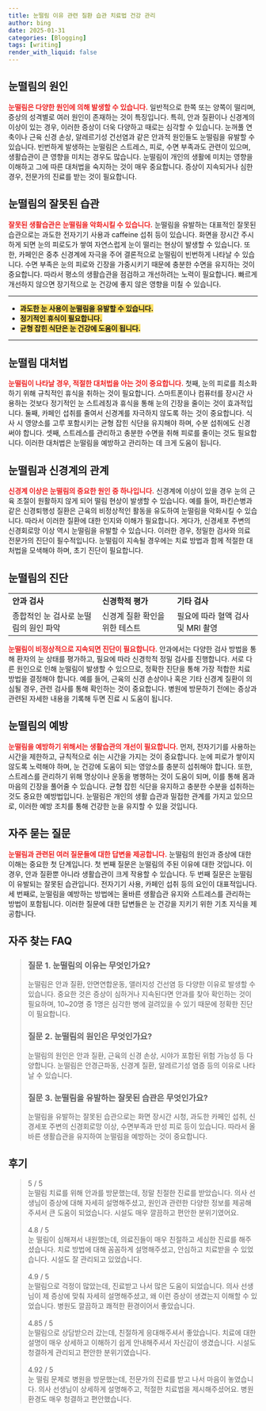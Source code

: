 ```yaml
---
title: 눈떨림 이유 관련 질환 습관 치료법 건강 관리
author: bing
date: 2025-01-31
categories: [Blogging]
tags: [writing]
render_with_liquid: false
---
```



<h2 id='눈떨림의 원인'>눈떨림의 원인</h2>

<p><b><span style="color: #ee2323;">눈떨림은 다양한 원인에 의해 발생할 수 있습니다.</span></b> 일반적으로 한쪽 또는 양쪽이 떨리며, 증상의 성격별로 여러 원인이 존재하는 것이 특징입니다. 특히, 안과 질환이나 신경계의 이상이 있는 경우, 이러한 증상이 더욱 다양하고 때로는 심각할 수 있습니다. 눈꺼풀 연축이나 근육 신경 손상, 알레르기성 건선염과 같은 안과적 원인들도 눈떨림을 유발할 수 있습니다. 빈번하게 발생하는 눈떨림은 스트레스, 피로, 수면 부족과도 관련이 있으며, 생활습관이 큰 영향을 미치는 경우도 많습니다. 눈떨림이 개인의 생활에 미치는 영향을 이해하고 그에 따른 대처법을 숙지하는 것이 매우 중요합니다. 증상이 지속되거나 심한 경우, 전문가의 진료를 받는 것이 필요합니다.</p>

<h2 id='눈떨림의 잘못된 습관'>눈떨림의 잘못된 습관</h2>

<p><b><span style="color: #ee2323;">잘못된 생활습관은 눈떨림을 악화시킬 수 있습니다.</span></b> 눈떨림을 유발하는 대표적인 잘못된 습관으로는 과도한 전자기기 사용과 caffeine 섭취 등이 있습니다. 화면을 장시간 주시하게 되면 눈의 피로도가 쌓여 자연스럽게 눈이 떨리는 현상이 발생할 수 있습니다. 또한, 카페인은 중추 신경계에 자극을 주어 결론적으로 눈떨림이 빈번하게 나타날 수 있습니다. 수면 부족은 눈의 피로와 긴장을 가중시키기 때문에 충분한 수면을 유지하는 것이 중요합니다. 따라서 평소의 생활습관을 점검하고 개선하려는 노력이 필요합니다. 빠르게 개선하지 않으면 장기적으로 눈 건강에 좋지 않은 영향을 미칠 수 있습니다.</p>

<hr />

<ul>
    <li><b><span style="background-color: #ffe066;">과도한 눈 사용이 눈떨림을 유발할 수 있습니다.</span></b></li>
    <li><b><span style="background-color: #ffe066;">정기적인 휴식이 필요합니다.</span></b></li>
    <li><b><span style="background-color: #ffe066;">균형 잡힌 식단은 눈 건강에 도움이 됩니다.</span></b></li>
</ul>

<hr />

<h2 id='눈떨림 대처법'>눈떨림 대처법</h2>

<p><b><span style="color: #ee2323;">눈떨림이 나타날 경우, 적절한 대처법을 아는 것이 중요합니다.</span></b> 첫째, 눈의 피로를 최소화하기 위해 규칙적인 휴식을 취하는 것이 필요합니다. 스마트폰이나 컴퓨터를 장시간 사용하는 것보다 정기적인 눈 스트레칭과 휴식을 통해 눈의 긴장을 줄이는 것이 효과적입니다. 둘째, 카페인 섭취를 줄여서 신경계를 자극하지 않도록 하는 것이 중요합니다. 식사 시 영양소를 고루 포함시키는 균형 잡힌 식단을 유지해야 하며, 수분 섭취에도 신경 써야 합니다. 셋째, 스트레스를 관리하고 충분한 수면을 취해 피로를 줄이는 것도 필요합니다. 이러한 대처법은 눈떨림을 예방하고 관리하는 데 크게 도움이 됩니다.</p>

<h2 id='눈떨림과 신경계의 관계'>눈떨림과 신경계의 관계</h2>

<p><b><span style="color: #ee2323;">신경계 이상은 눈떨림의 중요한 원인 중 하나입니다.</span></b> 신경계에 이상이 있을 경우 눈의 근육 조절이 원활하지 않게 되어 떨림 현상이 발생할 수 있습니다. 예를 들어, 파킨슨병과 같은 신경퇴행성 질환은 근육의 비정상적인 활동을 유도하여 눈떨림을 악화시킬 수 있습니다. 따라서 이러한 질환에 대한 인지와 이해가 필요합니다. 게다가, 신경세포 주변의 신경회로망 이상 역시 눈떨림을 유발할 수 있습니다. 이러한 경우, 정밀한 검사와 의료 전문가의 진단이 필수적입니다. 눈떨림이 지속될 경우에는 치료 방법과 함께 적절한 대처법을 모색해야 하며, 초기 진단이 필요합니다.</p>

<h2 id='눈떨림의 진단'>눈떨림의 진단</h2>

<table>
    <tr>
        <td><b>안과 검사</b></td>
        <td><b>신경학적 평가</b></td>
        <td><b>기타 검사</b></td>
    </tr>
    <tr>
        <td>종합적인 눈 검사로 눈떨림의 원인 파악</td>
        <td>신경계 질환 확인을 위한 테스트</td>
        <td>필요에 따라 혈액 검사 및 MRI 촬영</td>
    </tr>
</table>

<p><b><span style="color: #ee2323;">눈떨림이 비정상적으로 지속되면 진단이 필요합니다.</span></b> 안과에서는 다양한 검사 방법을 통해 환자의 눈 상태를 평가하고, 필요에 따라 신경학적 정밀 검사를 진행합니다. 서로 다른 원인으로 인해 눈떨림이 발생할 수 있으므로, 정확한 진단을 통해 가장 적합한 치료 방법을 결정해야 합니다. 예를 들어, 근육의 신경 손상이나 혹은 기타 신경계 질환이 의심될 경우, 관련 검사를 통해 확인하는 것이 중요합니다. 병원에 방문하기 전에는 증상과 관련된 자세한 내용을 기록해 두면 진료 시 도움이 됩니다.</p>

<h2 id='눈떨림의 예방'>눈떨림의 예방</h2>

<p><b><span style="color: #ee2323;">눈떨림을 예방하기 위해서는 생활습관의 개선이 필요합니다.</span></b> 먼저, 전자기기를 사용하는 시간을 제한하고, 규칙적으로 쉬는 시간을 가지는 것이 중요합니다. 눈에 피로가 쌓이지 않도록 노력해야 하며, 눈 건강에 도움이 되는 영양소를 충분히 섭취해야 합니다. 또한, 스트레스를 관리하기 위해 명상이나 운동을 병행하는 것이 도움이 되며, 이를 통해 몸과 마음의 긴장을 풀어줄 수 있습니다. 균형 잡힌 식단을 유지하고 충분한 수분을 섭취하는 것도 중요한 예방법입니다. 눈떨림은 개인의 생활 습관과 밀접한 관계를 가지고 있으므로, 이러한 예방 조치를 통해 건강한 눈을 유지할 수 있을 것입니다.</p>

<h2 id='자주 묻는 질문'>자주 묻는 질문</h2>

<p><b><span style="color: #ee2323;">눈떨림과 관련된 여러 질문들에 대한 답변을 제공합니다.</span></b> 눈떨림의 원인과 증상에 대한 이해는 중요한 첫 단계입니다. 첫 번째 질문은 눈떨림의 주된 이유에 대한 것입니다. 이 경우, 안과 질환뿐 아니라 생활습관이 크게 작용할 수 있습니다. 두 번째 질문은 눈떨림이 유발되는 잘못된 습관입니다. 전자기기 사용, 카페인 섭취 등의 요인이 대표적입니다. 세 번째로, 눈떨림을 예방하는 방법에는 올바른 생활습관 유지와 스트레스를 관리하는 방법이 포함됩니다. 이러한 질문에 대한 답변들은 눈 건강을 지키기 위한 기초 지식을 제공합니다.</p>


<h2 id='자주_찾는_FAQ'>자주 찾는 FAQ</h2>
<div itemscope="" itemtype="https://schema.org/FAQPage"> 
<blockquote> 
<div itemscope="" itemprop="mainEntity" itemtype="https://schema.org/Question"> 
<h3 itemprop="name">질문 1. 눈떨림의 이유는 무엇인가요?</h3> 
<div itemscope="" itemprop="acceptedAnswer" itemtype="https://schema.org/Answer"> 
<span itemprop="text"> 
<p>눈떨림은 안과 질환, 안면연합운동, 앨러지성 건선염 등 다양한 이유로 발생할 수 있습니다. 중요한 것은 증상이 심하거나 지속된다면 안과를 찾아 확인하는 것이 필요하며, 10~20명 중 1명은 심각한 병에 걸려있을 수 있기 때문에 정확한 진단이 필요합니다.</p> 
</span> 
</div> 
</div> 

<div itemscope="" itemprop="mainEntity" itemtype="https://schema.org/Question"> 
<h3 itemprop="name">질문 2. 눈떨림의 원인은 무엇인가요?</h3> 
<div itemscope="" itemprop="acceptedAnswer" itemtype="https://schema.org/Answer"> 
<span itemprop="text"> 
<p>눈떨림의 원인은 안과 질환, 근육의 신경 손상, 시야가 포함된 위험 가능성 등 다양합니다. 눈떨림은 안경근파동, 신경계 질환, 알레르기성 염증 등의 이유로 나타날 수 있습니다.</p> 
</span> 
</div> 
</div> 

<div itemscope="" itemprop="mainEntity" itemtype="https://schema.org/Question"> 
<h3 itemprop="name">질문 3. 눈떨림을 유발하는 잘못된 습관은 무엇인가요?</h3> 
<div itemscope="" itemprop="acceptedAnswer" itemtype="https://schema.org/Answer"> 
<span itemprop="text"> 
<p>눈떨림을 유발하는 잘못된 습관으로는 화면 장시간 시청, 과도한 카페인 섭취, 신경세포 주변의 신경회로망 이상, 수면부족과 만성 피로 등이 있습니다. 따라서 올바른 생활습관을 유지하여 눈떨림을 예방하는 것이 중요합니다.</p> 
</span> 
</div> 
</div> 

</blockquote> 
</div>
<h2 id='후기'>후기</h2>
<div itemscope itemtype="https://schema.org/Product">
  <blockquote>
  <div itemprop="review" itemscope itemtype="https://schema.org/Review">
      <div itemprop="reviewRating" itemscope itemtype="https://schema.org/Rating"> <span itemprop="ratingValue">5</span> / <span itemprop="bestRating">5</span> </div>
      <span itemprop="reviewBody">눈떨림 치료를 위해 안과를 방문했는데, 정말 친절한 진료를 받았습니다. 의사 선생님이 증상에 대해 자세히 설명해주셨고, 원인과 관련한 다양한 정보를 제공해주셔서 큰 도움이 되었습니다. 시설도 매우 깔끔하고 편안한 분위기였어요.</span>
  </div>
  <br>
  <div itemprop="review" itemscope itemtype="https://schema.org/Review">
      <div itemprop="reviewRating" itemscope itemtype="https://schema.org/Rating"> <span itemprop="ratingValue">4.8</span> / <span itemprop="bestRating">5</span> </div>
      <span itemprop="reviewBody">눈 떨림이 심해져서 내원했는데, 의료진들이 매우 친절하고 세심한 진료를 해주셨습니다. 치료 방법에 대해 꼼꼼하게 설명해주셨고, 안심하고 치료받을 수 있었습니다. 시설도 잘 관리되고 있었습니다.</span>
  </div>
  <br>
  <div itemprop="review" itemscope itemtype="https://schema.org/Review">
      <div itemprop="reviewRating" itemscope itemtype="https://schema.org/Rating"> <span itemprop="ratingValue">4.9</span> / <span itemprop="bestRating">5</span> </div>
      <span itemprop="reviewBody">눈떨림으로 걱정이 많았는데, 진료받고 나서 많은 도움이 되었습니다. 의사 선생님이 제 증상에 맞춰 자세히 설명해주셨고, 왜 이런 증상이 생겼는지 이해할 수 있었습니다. 병원도 깔끔하고 쾌적한 환경이어서 좋았습니다.</span>
  </div>
  <br>
  <div itemprop="review" itemscope itemtype="https://schema.org/Review">
      <div itemprop="reviewRating" itemscope itemtype="https://schema.org/Rating"> <span itemprop="ratingValue">4.85</span> / <span itemprop="bestRating">5</span> </div>
      <span itemprop="reviewBody">눈떨림으로 상담받으러 갔는데, 친절하게 응대해주셔서 좋았습니다. 치료에 대한 설명이 매우 상세하고 이해하기 쉽게 안내해주셔서 자신감이 생겼습니다. 시설도 청결하게 관리되고 편안한 분위기였습니다.</span>
  </div>
  <br>
  <div itemprop="review" itemscope itemtype="https://schema.org/Review">
      <div itemprop="reviewRating" itemscope itemtype="https://schema.org/Rating"> <span itemprop="ratingValue">4.92</span> / <span itemprop="bestRating">5</span> </div>
      <span itemprop="reviewBody">눈 떨림 문제로 병원을 방문했는데, 전문가의 진료를 받고 나서 마음이 놓였습니다. 의사 선생님이 상세하게 설명해주고, 적절한 치료법을 제시해주셨어요. 병원 환경도 매우 청결하고 편안했습니다.</span>
  </div>
  </blockquote>
</div>

